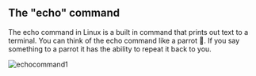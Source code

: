 ## The "echo" command


The echo command in Linux is a built in command that prints out text to a terminal. You can think of the echo command like a parrot 🦜. 
If you say something to a parrot it has the ability to repeat it back to you.



![echocommand1](https://user-images.githubusercontent.com/109482212/179850336-5925a8cb-596b-4fd7-b295-7e7bf272d9d2.jpg)
